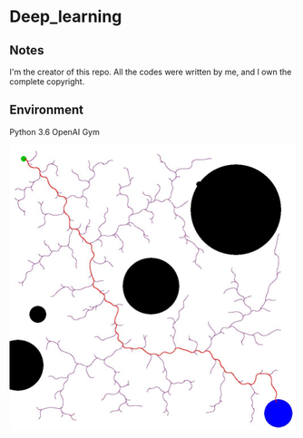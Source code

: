 # Deep_learning

## Notes
I'm the creator of this repo. All the codes were written by me, and I own the complete copyright.

## Environment
Python 3.6
OpenAI Gym


![alt text](https://github.com/Yannibigeyes/RRT-BFS-Motion-planning/blob/main/RRT_50Hz.jpeg)
